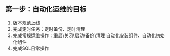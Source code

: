 ## 第一步：自动化运维的目标
1. 版本规范上线
2. 完成定时任务：定时备份、定时清理
3. 完成常规运维操作：重启\关闭\启动\备份\清理   自动化安装组件、自动化初始化组件
4. 完成SQL日常操作

